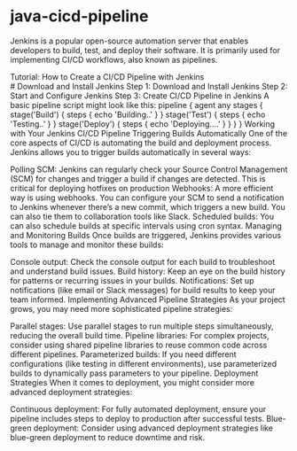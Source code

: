 # java-cicd-pipeline
Jenkins is a popular open-source automation server that enables developers to build, test, and deploy their software. It is primarily used for implementing CI/CD workflows, also known as pipelines.

Tutorial: How to Create a CI/CD Pipeline with Jenkins  
         # Download and Install Jenkins
          Step 1: Download and Install Jenkins
          Step 2: Start and Configure Jenkins
          Step 3: Create CI/CD Pipeline in Jenkins
          A basic pipeline script might look like this:
          pipeline {
    agent any
    stages {
        stage('Build') {
            steps {
                echo 'Building..'
            }
        }
        stage('Test') {
            steps {
                echo 'Testing..'
            }
        }
        stage('Deploy') {
            steps {
                echo 'Deploying....'
            }
        }
    }
}
Working with Your Jenkins CI/CD Pipeline
Triggering Builds Automatically
One of the core aspects of CI/CD is automating the build and deployment process. Jenkins allows you to trigger builds automatically in several ways:

Polling SCM: Jenkins can regularly check your Source Control Management (SCM) for changes and trigger a build if changes are detected. This is critical for deploying hotfixes on production
Webhooks: A more efficient way is using webhooks. You can configure your SCM to send a notification to Jenkins whenever there’s a new commit, which triggers a new build. You can also tie them to collaboration tools like Slack.
Scheduled builds: You can also schedule builds at specific intervals using cron syntax.
Managing and Monitoring Builds
Once builds are triggered, Jenkins provides various tools to manage and monitor these builds:

Console output: Check the console output for each build to troubleshoot and understand build issues.
Build history: Keep an eye on the build history for patterns or recurring issues in your builds.
Notifications: Set up notifications (like email or Slack messages) for build results to keep your team informed.
Implementing Advanced Pipeline Strategies
As your project grows, you may need more sophisticated pipeline strategies:

Parallel stages: Use parallel stages to run multiple steps simultaneously, reducing the overall build time.
Pipeline libraries: For complex projects, consider using shared pipeline libraries to reuse common code across different pipelines.
Parameterized builds: If you need different configurations (like testing in different environments), use parameterized builds to dynamically pass parameters to your pipeline.
Deployment Strategies
When it comes to deployment, you might consider more advanced deployment strategies:

Continuous deployment: For fully automated deployment, ensure your pipeline includes steps to deploy to production after successful tests.
Blue-green deployment: Consider using advanced deployment strategies like blue-green deployment to reduce downtime and risk.
